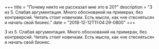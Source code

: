 
+++
title = "Почему никто не рассказал мне это в 20?"
description = "3 из 5. Слабая аргументация. Много обоснований на примерах, без контрверсий. Читать стоит новичкам. Есть мысли, как «не стесняться» и начать свой бизнес."
date = "2018-12-12T11:04:29-0800"
+++

3 из 5. Слабая аргументация. Много обоснований на примерах, без контрверсий. Читать стоит новичкам. Есть мысли, как «не стесняться» и начать свой бизнес.
